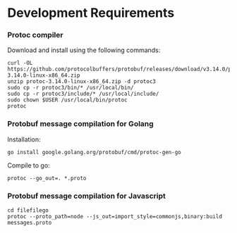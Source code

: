 # Development Requirements

### Protoc compiler

Download and install using the following commands:

```
curl -OL https://github.com/protocolbuffers/protobuf/releases/download/v3.14.0/protoc-3.14.0-linux-x86_64.zip
unzip protoc-3.14.0-linux-x86_64.zip -d protoc3
sudo cp -r protoc3/bin/* /usr/local/bin/
sudo cp -r protoc3/include/* /usr/local/include/
sudo chown $USER /usr/local/bin/protoc
protoc
```

### Protobuf message compilation for Golang

Installation:


```
go install google.golang.org/protobuf/cmd/protoc-gen-go
```

Compile to go:

```
protoc --go_out=. *.proto
```

### Protobuf message compilation for Javascript

```
cd filefilego
protoc --proto_path=node --js_out=import_style=commonjs,binary:build messages.proto
```